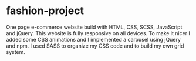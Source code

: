 # fashion-project
One page e-commerce website build with HTML, CSS, SCSS, JavaScript and jQuery. This website is fully responsive on all devices.
To make it nicer I added some CSS animations and I implemented a carousel using jQuery and npm. I used SASS to organize my CSS code and to build my own grid system.
